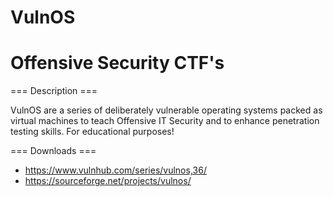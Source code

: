 # VulnOS
# Offensive Security CTF's

=== Description === 

VulnOS are a series of deliberately vulnerable operating systems packed as virtual machines to teach Offensive IT Security and to enhance penetration testing skills. For educational purposes!

=== Downloads ===

* https://www.vulnhub.com/series/vulnos,36/
* https://sourceforge.net/projects/vulnos/
